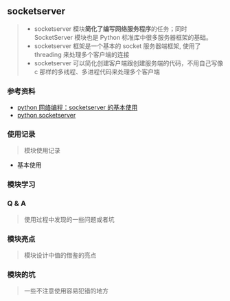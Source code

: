 
## socketserver

> - socketserver 模块**简化了编写网络服务程序**的任务；同时 SocketServer 模块也是 Python 标准库中很多服务器框架的基础。
> - socketserver 框架是一个基本的 socket 服务器端框架, 使用了 threading 来处理多个客户端的连接
> - socketserver 可以简化创建客户端跟创建服务端的代码，不用自己写像 c 那样的多线程、多进程代码来处理多个客户端

### 参考资料

- [python 网络编程：socketserver 的基本使用](https://www.cnblogs.com/progor/p/8617042.html)
- [python socketserver](https://blog.csdn.net/ruanxingzi123/article/details/83010914)

### 使用记录

> 模块使用记录

- 基本使用

### 模块学习

### Q & A

> 使用过程中发现的一些问题或者坑

### 模块亮点

> 模块设计中值的借鉴的亮点

### 模块的坑

> 一些不注意使用容易犯错的地方
